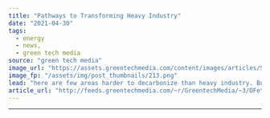 ```yaml
---
title: "Pathways to Transforming Heavy Industry"
date: "2021-04-30"
tags: 
  - energy
  - news,
  - green tech media
source: "green tech media"
image_url: "https://assets.greentechmedia.com/content/images/articles/Steel_Grinding_Shutterstock_XL.jpg"
image_fp: "/assets/img/post_thumbnails/213.png"
lead: "here are few areas harder to decarbonize than heavy industry. But the stakes are high. Altogether, industry represents over 30% of global GHG emissions, when counting both direct process emissions and industrial energy use. It’s also a huge opportuni ..."
article_url: "http://feeds.greentechmedia.com/~r/GreentechMedia/~3/DFetiVVSjko/pathways-to-transforming-heavy-industry"
---
```


---
